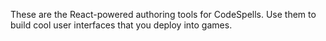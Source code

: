 These are the React-powered authoring tools for CodeSpells.  Use them to build cool user interfaces that you deploy into games.
